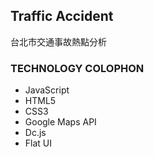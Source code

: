 ## Traffic Accident
台北市交通事故熱點分析

### TECHNOLOGY COLOPHON
- JavaScript
- HTML5
- CSS3
- Google Maps API
- Dc.js
- Flat UI
